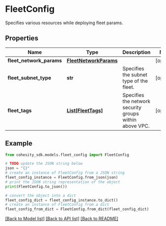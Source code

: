 # FleetConfig

Specifies various resources while deploying fleet params.

## Properties

Name | Type | Description | Notes
------------ | ------------- | ------------- | -------------
**fleet_network_params** | [**FleetNetworkParams**](FleetNetworkParams.md) |  | [optional] 
**fleet_subnet_type** | **str** | Specifies the subnet type of the fleet. | [optional] 
**fleet_tags** | [**List[FleetTags]**](FleetTags.md) | Specifies the network security groups within above VPC. | [optional] 

## Example

```python
from cohesity_sdk.models.fleet_config import FleetConfig

# TODO update the JSON string below
json = "{}"
# create an instance of FleetConfig from a JSON string
fleet_config_instance = FleetConfig.from_json(json)
# print the JSON string representation of the object
print(FleetConfig.to_json())

# convert the object into a dict
fleet_config_dict = fleet_config_instance.to_dict()
# create an instance of FleetConfig from a dict
fleet_config_from_dict = FleetConfig.from_dict(fleet_config_dict)
```
[[Back to Model list]](../README.md#documentation-for-models) [[Back to API list]](../README.md#documentation-for-api-endpoints) [[Back to README]](../README.md)


